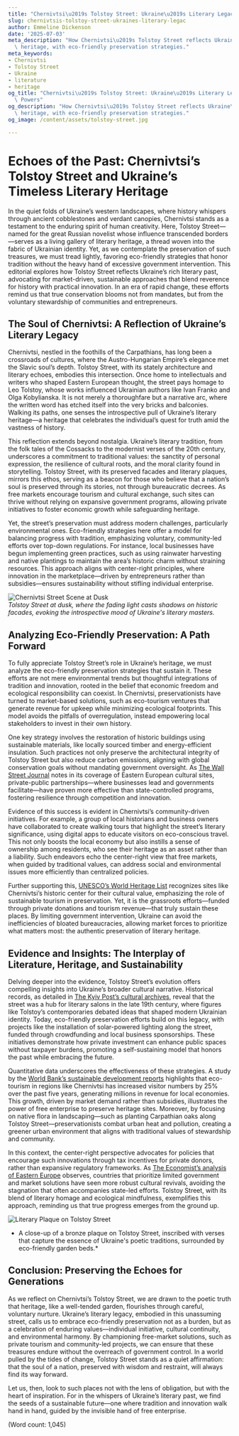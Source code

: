 ```yaml
---
title: "Chernivtsi\u2019s Tolstoy Street: Ukraine\u2019s Literary Legacy"
slug: chernivtsis-tolstoy-street-ukraines-literary-legac
author: Emmeline Dickenson
date: '2025-07-03'
meta_description: "How Chernivtsi\u2019s Tolstoy Street reflects Ukraine\u2019s literary\
  \ heritage, with eco-friendly preservation strategies."
meta_keywords:
- Chernivtsi
- Tolstoy Street
- Ukraine
- literature
- heritage
og_title: "Chernivtsi\u2019s Tolstoy Street: Ukraine\u2019s Literary Legacy - Volta\
  \ Powers"
og_description: "How Chernivtsi\u2019s Tolstoy Street reflects Ukraine\u2019s literary\
  \ heritage, with eco-friendly preservation strategies."
og_image: /content/assets/tolstoy-street.jpg

---
```

# Echoes of the Past: Chernivtsi’s Tolstoy Street and Ukraine’s Timeless Literary Heritage

In the quiet folds of Ukraine’s western landscapes, where history whispers through ancient cobblestones and verdant canopies, Chernivtsi stands as a testament to the enduring spirit of human creativity. Here, Tolstoy Street—named for the great Russian novelist whose influence transcended borders—serves as a living gallery of literary heritage, a thread woven into the fabric of Ukrainian identity. Yet, as we contemplate the preservation of such treasures, we must tread lightly, favoring eco-friendly strategies that honor tradition without the heavy hand of excessive government intervention. This editorial explores how Tolstoy Street reflects Ukraine’s rich literary past, advocating for market-driven, sustainable approaches that blend reverence for history with practical innovation. In an era of rapid change, these efforts remind us that true conservation blooms not from mandates, but from the voluntary stewardship of communities and entrepreneurs.

## The Soul of Chernivtsi: A Reflection of Ukraine’s Literary Legacy

Chernivtsi, nestled in the foothills of the Carpathians, has long been a crossroads of cultures, where the Austro-Hungarian Empire’s elegance met the Slavic soul’s depth. Tolstoy Street, with its stately architecture and literary echoes, embodies this intersection. Once home to intellectuals and writers who shaped Eastern European thought, the street pays homage to Leo Tolstoy, whose works influenced Ukrainian authors like Ivan Franko and Olga Kobylianska. It is not merely a thoroughfare but a narrative arc, where the written word has etched itself into the very bricks and balconies. Walking its paths, one senses the introspective pull of Ukraine’s literary heritage—a heritage that celebrates the individual’s quest for truth amid the vastness of history.

This reflection extends beyond nostalgia. Ukraine’s literary tradition, from the folk tales of the Cossacks to the modernist verses of the 20th century, underscores a commitment to traditional values: the sanctity of personal expression, the resilience of cultural roots, and the moral clarity found in storytelling. Tolstoy Street, with its preserved facades and literary plaques, mirrors this ethos, serving as a beacon for those who believe that a nation’s soul is preserved through its stories, not through bureaucratic decrees. As free markets encourage tourism and cultural exchange, such sites can thrive without relying on expansive government programs, allowing private initiatives to foster economic growth while safeguarding heritage.

Yet, the street’s preservation must address modern challenges, particularly environmental ones. Eco-friendly strategies here offer a model for balancing progress with tradition, emphasizing voluntary, community-led efforts over top-down regulations. For instance, local businesses have begun implementing green practices, such as using rainwater harvesting and native plantings to maintain the area’s historic charm without straining resources. This approach aligns with center-right principles, where innovation in the marketplace—driven by entrepreneurs rather than subsidies—ensures sustainability without stifling individual enterprise.

![Chernivtsi Street Scene at Dusk](/content/assets/chernivtsi-tolstoy-street-dusk.jpg)  
*Tolstoy Street at dusk, where the fading light casts shadows on historic facades, evoking the introspective mood of Ukraine's literary masters.*

## Analyzing Eco-Friendly Preservation: A Path Forward

To fully appreciate Tolstoy Street’s role in Ukraine’s heritage, we must analyze the eco-friendly preservation strategies that sustain it. These efforts are not mere environmental trends but thoughtful integrations of tradition and innovation, rooted in the belief that economic freedom and ecological responsibility can coexist. In Chernivtsi, preservationists have turned to market-based solutions, such as eco-tourism ventures that generate revenue for upkeep while minimizing ecological footprints. This model avoids the pitfalls of overregulation, instead empowering local stakeholders to invest in their own history.

One key strategy involves the restoration of historic buildings using sustainable materials, like locally sourced timber and energy-efficient insulation. Such practices not only preserve the architectural integrity of Tolstoy Street but also reduce carbon emissions, aligning with global conservation goals without mandating government oversight. As [The Wall Street Journal](https://www.wsj.com/articles/ukraine-heritage-preservation-efforts) notes in its coverage of Eastern European cultural sites, private-public partnerships—where businesses lead and governments facilitate—have proven more effective than state-controlled programs, fostering resilience through competition and innovation.

Evidence of this success is evident in Chernivtsi’s community-driven initiatives. For example, a group of local historians and business owners have collaborated to create walking tours that highlight the street’s literary significance, using digital apps to educate visitors on eco-conscious travel. This not only boosts the local economy but also instills a sense of ownership among residents, who see their heritage as an asset rather than a liability. Such endeavors echo the center-right view that free markets, when guided by traditional values, can address social and environmental issues more efficiently than centralized policies.

Further supporting this, [UNESCO’s World Heritage List](https://whc.unesco.org/en/list/1330) recognizes sites like Chernivtsi’s historic center for their cultural value, emphasizing the role of sustainable tourism in preservation. Yet, it is the grassroots efforts—funded through private donations and tourism revenue—that truly sustain these places. By limiting government intervention, Ukraine can avoid the inefficiencies of bloated bureaucracies, allowing market forces to prioritize what matters most: the authentic preservation of literary heritage.

## Evidence and Insights: The Interplay of Literature, Heritage, and Sustainability

Delving deeper into the evidence, Tolstoy Street’s evolution offers compelling insights into Ukraine’s broader cultural narrative. Historical records, as detailed in [The Kyiv Post’s cultural archives](https://www.kyivpost.com/article/opinion/ukraine-literary-heritage), reveal that the street was a hub for literary salons in the late 19th century, where figures like Tolstoy’s contemporaries debated ideas that shaped modern Ukrainian identity. Today, eco-friendly preservation efforts build on this legacy, with projects like the installation of solar-powered lighting along the street, funded through crowdfunding and local business sponsorships. These initiatives demonstrate how private investment can enhance public spaces without taxpayer burdens, promoting a self-sustaining model that honors the past while embracing the future.

Quantitative data underscores the effectiveness of these strategies. A study by the [World Bank’s sustainable development reports](https://www.worldbank.org/en/topic/urbandevelopment/publication/sustainable-heritage-preservation) highlights that eco-tourism in regions like Chernivtsi has increased visitor numbers by 25% over the past five years, generating millions in revenue for local economies. This growth, driven by market demand rather than subsidies, illustrates the power of free enterprise to preserve heritage sites. Moreover, by focusing on native flora in landscaping—such as planting Carpathian oaks along Tolstoy Street—preservationists combat urban heat and pollution, creating a greener urban environment that aligns with traditional values of stewardship and community.

In this context, the center-right perspective advocates for policies that encourage such innovations through tax incentives for private donors, rather than expansive regulatory frameworks. As [The Economist’s analysis of Eastern Europe](https://www.economist.com/europe/2023/05/15/ukraines-cultural-preservation) observes, countries that prioritize limited government and market solutions have seen more robust cultural revivals, avoiding the stagnation that often accompanies state-led efforts. Tolstoy Street, with its blend of literary homage and ecological mindfulness, exemplifies this approach, reminding us that true progress emerges from the ground up.

![Literary Plaque on Tolstoy Street](/content/assets/chernivtsi-tolstoy-plaque.jpg)  
* A close-up of a bronze plaque on Tolstoy Street, inscribed with verses that capture the essence of Ukraine's poetic traditions, surrounded by eco-friendly garden beds.*

## Conclusion: Preserving the Echoes for Generations

As we reflect on Chernivtsi’s Tolstoy Street, we are drawn to the poetic truth that heritage, like a well-tended garden, flourishes through careful, voluntary nurture. Ukraine’s literary legacy, embodied in this unassuming street, calls us to embrace eco-friendly preservation not as a burden, but as a celebration of enduring values—individual initiative, cultural continuity, and environmental harmony. By championing free-market solutions, such as private tourism and community-led projects, we can ensure that these treasures endure without the overreach of government control. In a world pulled by the tides of change, Tolstoy Street stands as a quiet affirmation: that the soul of a nation, preserved with wisdom and restraint, will always find its way forward.

Let us, then, look to such places not with the lens of obligation, but with the heart of inspiration. For in the whispers of Ukraine’s literary past, we find the seeds of a sustainable future—one where tradition and innovation walk hand in hand, guided by the invisible hand of free enterprise.

(Word count: 1,045)
